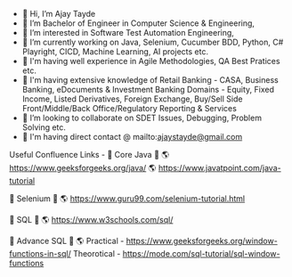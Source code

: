 - 👋 Hi, I’m Ajay Tayde
- 📐 I’m Bachelor of Engineer in Computer Science & Engineering,  
- 👀 I’m interested in Software Test Automation Engineering,  
- 🌱 I’m currently working on Java, Selenium, Cucumber BDD, Python, C# Playright, CICD, Machine Learning, AI projects etc.
- 🌱 I'm having well experience in Agile Methodologies, QA Best Pratices etc.
- 🌱 I'm having extensive knowledge of Retail Banking - CASA, Business Banking, eDocuments & Investment Banking Domains - Equity, Fixed Income, Listed Derivatives, Foreign Exchange, Buy/Sell Side Front/Middle/Back Office/Regulatory Reporting & Services
- 💞️ I’m looking to collaborate on SDET Issues, Debugging, Problem Solving etc.
- 📧 I'm having direct contact @ mailto:ajaystayde@gmail.com



Useful Confluence Links -
🌱 Core Java 🌱
🌎   https://www.geeksforgeeks.org/java/
🌎   https://www.javatpoint.com/java-tutorial

🌱 Selenium 🌱
🌎   https://www.guru99.com/selenium-tutorial.html


🌱 SQL 🌱
🌎   https://www.w3schools.com/sql/

🌱 Advance SQL 🌱
🌎   Practical - https://www.geeksforgeeks.org/window-functions-in-sql/
     Theorotical - https://mode.com/sql-tutorial/sql-window-functions

<!---
devajaytayde/devajaytayde is a ✨ special ✨ repository because its `README.md` (this file) appears on your GitHub profile.
You can click the Preview link to take a look at your changes.
--->
